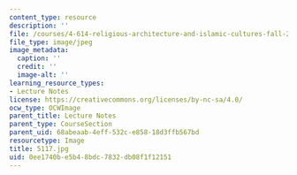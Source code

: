 ```yaml
---
content_type: resource
description: ''
file: /courses/4-614-religious-architecture-and-islamic-cultures-fall-2002/0ee1740be5b48bdc7832db08f1f12151_5117.jpg
file_type: image/jpeg
image_metadata:
  caption: ''
  credit: ''
  image-alt: ''
learning_resource_types:
- Lecture Notes
license: https://creativecommons.org/licenses/by-nc-sa/4.0/
ocw_type: OCWImage
parent_title: Lecture Notes
parent_type: CourseSection
parent_uid: 68abeaab-4eff-532c-e858-18d3ffb567bd
resourcetype: Image
title: 5117.jpg
uid: 0ee1740b-e5b4-8bdc-7832-db08f1f12151
---
```

